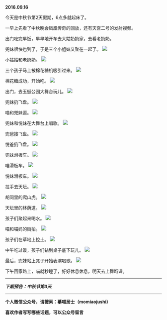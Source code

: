 **2016.09.16**

今天是中秋节第2天假期，6点多就起床了。

一早上先看了中秋晚会凤凰传奇的回放，还有天宫二号的发射视频。

出门吃完早饭，早早地开车去大姑奶奶家，去看老奶奶。

兜妹很快也到了，于是三个小姐妹又聚在一起了。
![](http://upload-images.jianshu.io/upload_images/51001-ae0c33bb4f411c7e.jpg?imageMogr2/auto-orient/strip%7CimageView2/2/w/1240)

小姑姑和老奶奶。
![](http://upload-images.jianshu.io/upload_images/51001-17bd5a56ef348c37.jpg?imageMogr2/auto-orient/strip%7CimageView2/2/w/1240)

三个孩子马上被棉花糖机吸引过来。
![](http://upload-images.jianshu.io/upload_images/51001-4792c3927e2adcf3.jpg?imageMogr2/auto-orient/strip%7CimageView2/2/w/1240)

棉花糖成功，开始吃。
![](http://upload-images.jianshu.io/upload_images/51001-21a19876544a596c.jpg?imageMogr2/auto-orient/strip%7CimageView2/2/w/1240)

出门，去玉蜓公园大舞台玩儿。
![](http://upload-images.jianshu.io/upload_images/51001-1b6e1304575098d2.jpg?imageMogr2/auto-orient/strip%7CimageView2/2/w/1240)

兜妹扔飞盘。
![](http://upload-images.jianshu.io/upload_images/51001-79f252f3b3ca8f78.jpg?imageMogr2/auto-orient/strip%7CimageView2/2/w/1240)

喵和兜妹逗。
![](http://upload-images.jianshu.io/upload_images/51001-543c0ccc6a32c9b0.jpg?imageMogr2/auto-orient/strip%7CimageView2/2/w/1240)

兜妹和悦妹在大舞台上唱歌。
![](http://upload-images.jianshu.io/upload_images/51001-9e5fa03aa35f4565.jpg?imageMogr2/auto-orient/strip%7CimageView2/2/w/1240)

兜爸接飞盘。
![](http://upload-images.jianshu.io/upload_images/51001-099529bb1e23de26.jpg?imageMogr2/auto-orient/strip%7CimageView2/2/w/1240)

悦爸扔飞盘。
![](http://upload-images.jianshu.io/upload_images/51001-15c86b6ed0dc0ee6.jpg?imageMogr2/auto-orient/strip%7CimageView2/2/w/1240)

兜妹滑板车。
![](http://upload-images.jianshu.io/upload_images/51001-f6991d9a50f9134f.jpg?imageMogr2/auto-orient/strip%7CimageView2/2/w/1240)

喵滑板车。
![](http://upload-images.jianshu.io/upload_images/51001-dc811d908f5aceca.jpg?imageMogr2/auto-orient/strip%7CimageView2/2/w/1240)

悦妹滑板车。
![](http://upload-images.jianshu.io/upload_images/51001-b827c865099211d9.jpg?imageMogr2/auto-orient/strip%7CimageView2/2/w/1240)

拉手去天坛。
![](http://upload-images.jianshu.io/upload_images/51001-302ecedc17a01b16.jpg?imageMogr2/auto-orient/strip%7CimageView2/2/w/1240)

胡同里的爬山虎。
![](http://upload-images.jianshu.io/upload_images/51001-56285e875def9701.jpg?imageMogr2/auto-orient/strip%7CimageView2/2/w/1240)

天坛里的林荫道。
![](http://upload-images.jianshu.io/upload_images/51001-f1c75efecda3ebeb.jpg?imageMogr2/auto-orient/strip%7CimageView2/2/w/1240)

孩子们聚起来喝水。
![](http://upload-images.jianshu.io/upload_images/51001-59064ed2c7c703df.jpg?imageMogr2/auto-orient/strip%7CimageView2/2/w/1240)

喵和喵妈的街拍。
![](http://upload-images.jianshu.io/upload_images/51001-d6ad7a068bb16bf4.jpg?imageMogr2/auto-orient/strip%7CimageView2/2/w/1240)

孩子们在草地上挖土。
![](http://upload-images.jianshu.io/upload_images/51001-9e1dd53a9b45c154.jpg?imageMogr2/auto-orient/strip%7CimageView2/2/w/1240)

中午吃过饭，孩子们钻到桌子底下玩儿。
![](http://upload-images.jianshu.io/upload_images/51001-cdd550b5bdea4f9c.jpg?imageMogr2/auto-orient/strip%7CimageView2/2/w/1240)

最后，兜妹站上凳子开始表演唱歌。
![](http://upload-images.jianshu.io/upload_images/51001-1bae7a1e9754e076.jpg?imageMogr2/auto-orient/strip%7CimageView2/2/w/1240)

下午回家路上，喵就秒睡了，好好休息休息，明天去上舞蹈课。

***

***下期预告：中秋节第3天***

***

**个人微信公众号，请搜索：摹喵居士（momiaojushi）**

**喜欢作者写写哪些话题，可以公众号留言**